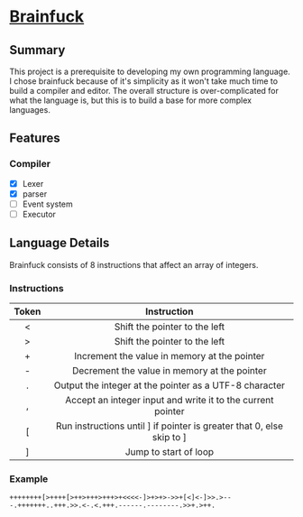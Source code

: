 # [Brainfuck](https://en.wikipedia.org/wiki/Brainfuck)

## Summary

This project is a prerequisite to developing my own programming language. I chose brainfuck because of it's simplicity
as it won't take much time to build a compiler and editor. The overall structure is over-complicated for what the
language is, but this is to build a base for more complex languages.

## Features

### Compiler

- [x] Lexer
- [x] parser
- [ ] Event system
- [ ] Executor

## Language Details

Brainfuck consists of 8 instructions that affect an array of integers.

### Instructions

| Token |                              Instruction                              |
|:-----:|:---------------------------------------------------------------------:|
|   \<   |                     Shift the pointer to the left                     |
|   \>   |                     Shift the pointer to the left                     |
|   +   |              Increment the value in memory at the pointer             |
|   -   |              Decrement the value in memory at the pointer             |
|   .   |         Output the integer at the pointer as a UTF-8 character        |
|   ,   |      Accept an integer input and write it to the current pointer      |
|   [   | Run instructions until ] if pointer is greater that 0, else skip to ] |
|   ]   |                         Jump to start of loop                         |

### Example

```bf
++++++++[>++++[>++>+++>+++>+<<<<-]>+>+>->>+[<]<-]>>.>---.+++++++..+++.>>.<-.<.+++.------.--------.>>+.>++.
```